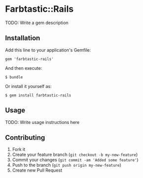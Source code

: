 # Farbtastic::Rails

TODO: Write a gem description

## Installation

Add this line to your application's Gemfile:

    gem 'farbtastic-rails'

And then execute:

    $ bundle

Or install it yourself as:

    $ gem install farbtastic-rails

## Usage

TODO: Write usage instructions here

## Contributing

1. Fork it
2. Create your feature branch (`git checkout -b my-new-feature`)
3. Commit your changes (`git commit -am 'Added some feature'`)
4. Push to the branch (`git push origin my-new-feature`)
5. Create new Pull Request
